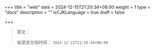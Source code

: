 +++
title = "web"
date = 2024-12-15T21:20:34+08:00
weight = 1
type = "docs"
description = ""
isCJKLanguage = true
draft = false

+++

> 原文：
>
> 收录该文档时间： `2024-12-15T21:20:34+08:00`
